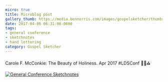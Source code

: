 ```yaml
---
micro: true
title: Microblog post
gallery_thumb: https://media.bennorris.com/images/gospelsketcher/thumbs/apr-17-0-mcconkie-01.jpg
date: 2017-04-06 06:31:08-0600
tags:
- general conference
- sketchnotes
- hand lettering
category: Gospel Sketcher
---
```


Carole F. McConkie: The Beauty of Holiness. Apr 2017 #LDSConf ✍🏼⛪️

[![General Conference Sketchnotes](https://media.bennorris.com/images/gospelsketcher/general-conference/apr-2017/apr-17-0-mcconkie-01.jpg)](https://media.bennorris.com/images/gospelsketcher/general-conference/apr-2017/apr-17-0-mcconkie-01.jpg)
